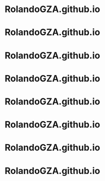 # RolandoGZA.github.io
# RolandoGZA.github.io
# RolandoGZA.github.io
# RolandoGZA.github.io
# RolandoGZA.github.io
# RolandoGZA.github.io
# RolandoGZA.github.io
# RolandoGZA.github.io
